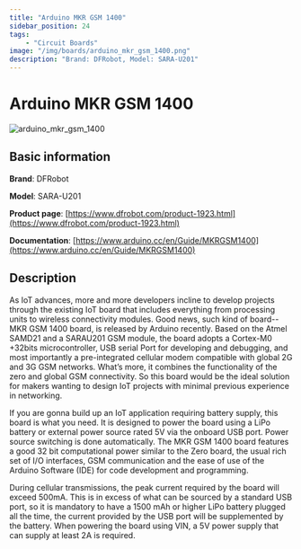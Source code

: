 ```yaml
---
title: "Arduino MKR GSM 1400"
sidebar_position: 24
tags:
    - "Circuit Boards"
image: "/img/boards/arduino_mkr_gsm_1400.png"
description: "Brand: DFRobot, Model: SARA-U201"
---
```

# Arduino MKR GSM 1400

![arduino_mkr_gsm_1400](/img/boards/arduino_mkr_gsm_1400.png)

## Basic information

**Brand**: DFRobot

**Model**: SARA-U201

**Product page**: [https://www.dfrobot.com/product-1923.html](https://www.dfrobot.com/product-1923.html)

**Documentation**: [https://www.arduino.cc/en/Guide/MKRGSM1400](https://www.arduino.cc/en/Guide/MKRGSM1400)

## Description

As IoT advances, more and more developers incline to develop projects through the existing IoT board that includes everything from processing units to wireless connectivity modules\. Good news, such kind of board\-\-MKR GSM 1400 board, is released by Arduino recently\. Based on the Atmel SAMD21 and a SARAU201 GSM module, the board adopts a Cortex\-M0 \+32bits microcontroller, USB serial Port for developing and debugging, and most importantly a pre\-integrated cellular modem compatible with global 2G and 3G GSM networks\. What’s more, it combines the functionality of the zero and global GSM connectivity\. So this board would be the ideal solution for makers wanting to design IoT projects with minimal previous experience in networking\.

 If you are gonna build up an IoT application requiring battery supply, this board is what you need\. It is designed to power the board using a LiPo battery or external power source rated 5V via the onboard USB port\. Power source switching is done automatically\. The MKR GSM 1400 board features a good 32 bit computational power similar to the Zero board, the usual rich set of I/O interfaces, GSM communication and the ease of use of the Arduino Software \(IDE\) for code development and programming\.

 During cellular transmissions, the peak current required by the board will exceed 500mA\. This is in excess of what can be sourced by a standard USB port, so it is mandatory to have a 1500 mAh or higher LiPo battery plugged all the time, the current provided by the USB port will be supplemented by the battery\. When powering the board using VIN, a 5V power supply that can supply at least 2A is required\.

